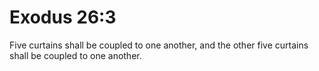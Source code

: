 # Exodus 26:3

Five curtains shall be coupled to one another, and the other five curtains shall be coupled to one another.

